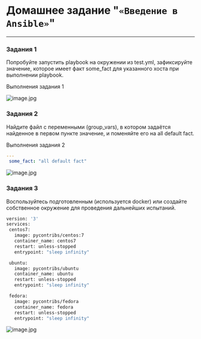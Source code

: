 # Домашнее задание "`«Введение в Ansible»`"   

---

### Задания 1
Попробуйте запустить playbook на окружении из test.yml, зафиксируйте значение, которое имеет факт some_fact для указанного хоста при выполнении playbook.

Выполнения задания 1

![image.jpg](https://github.com/Byzgaev-I/Ansible-Intro/blob/main/1.png) 


### Задания 2
Найдите файл с переменными (group_vars), в котором задаётся найденное в первом пункте значение, и поменяйте его на all default fact.

Выполнения задания 2

 ```yml
---
  some_fact: "all default fact"
```

![image.jpg](https://github.com/Byzgaev-I/Ansible-Intro/blob/main/2.png) 


### Задания 3 
Воспользуйтесь подготовленным (используется docker) или создайте собственное окружение для проведения дальнейших испытаний.

 ```bash
version: '3'
services:
  centos7:
    image: pycontribs/centos:7
    container_name: centos7
    restart: unless-stopped
    entrypoint: "sleep infinity"

  ubuntu:
    image: pycontribs/ubuntu
    container_name: ubuntu
    restart: unless-stopped
    entrypoint: "sleep infinity"

  fedora:
    image: pycontribs/fedora
    container_name: fedora
    restart: unless-stopped
    entrypoint: "sleep infinity"
```

![image.jpg](https://github.com/Byzgaev-I/Ansible-Intro/blob/main/3.png) 






































